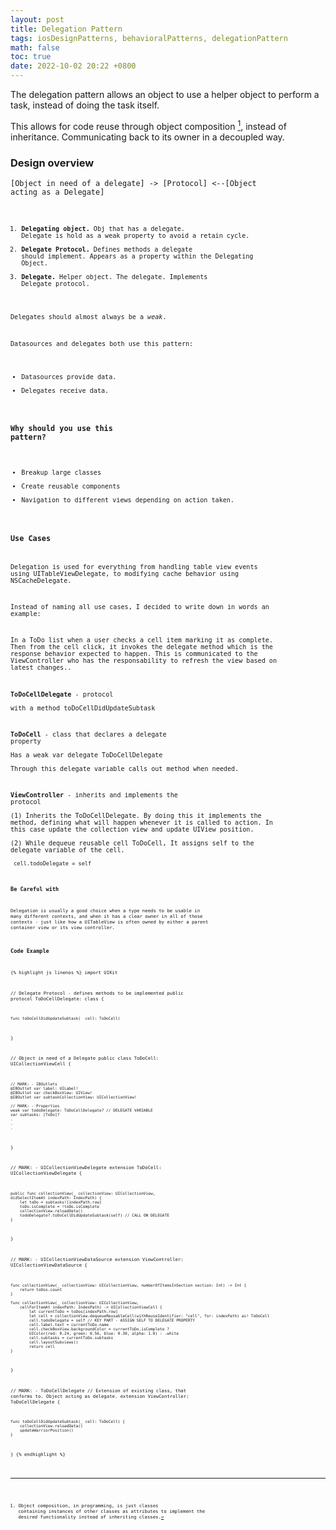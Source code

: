 ```yaml
---
layout: post
title: Delegation Pattern
tags: iosDesignPatterns, behavioralPatterns, delegationPattern
math: false
toc: true
date: 2022-10-02 20:22 +0800
---
```


The delegation pattern allows an object to use a helper object to perform a task, instead of doing the task itself.

This allows for code reuse through object composition [^first_footnote], instead of inheritance. Communicating back to its owner in a decoupled way.

### Design overview

<code>[Object in need of a delegate] -> [Protocol] <--[Object acting as a Delegate]<code>

1. **Delegating object.** Obj that has a delegate. Delegate is hold as a weak property to avoid a retain cycle.
2. **Delegate Protocol.** Defines methods a delegate should implement. Appears as a property within the Delegating Object.
3. **Delegate.** Helper object. The delegate. Implements Delegate protocol.

Delegates should almost always be a _weak_.

Datasources and delegates both use this pattern:

- Datasources provide data.
- Delegates receive data.

### Why should you use this pattern?

- Breakup large classes
- Create reusable components
- Navigation to different views depending on action taken.

### Use Cases

Delegation is used for everything from handling table view events using UITableViewDelegate, to modifying cache behavior using NSCacheDelegate.

Instead of naming all use cases, I decided to write down in words an example:

In a ToDo list when a user checks a cell item marking it as complete.
Then from the cell click, it invokes the delegate method which is the response behavior expected to happen. This is communicated to the ViewController who has the responsability to refresh the view based on latest changes..

**ToDoCellDelegate** - protocol \
with a method toDoCellDidUpdateSubtask

**ToDoCell** - class that declares a delegate property \
Has a weak var delegate ToDoCellDelegate \
Through this delegate variable calls out method when needed.

**ViewController** - inherits and implements the protocol \
(1) Inherits the ToDoCellDelegate. By doing this it implements the method, defining what will happen whenever it is called to action.
In this case update the collection view and update UIView position. \
(2) While dequeue reusable cell ToDoCell, It assigns self to the delegate variable of the cell. \
<code> cell.todoDelegate = self <code>

### Be Careful with

Delegation is usually a good choice when a type needs to be usable in many different contexts, and when it has a clear owner in all of those contexts - just like how a UITableView is often owned by either a parent container view or its view controller.

### Code Example

{% highlight js linenos %}
import UIKit

// Delegate Protocol - defines methods to be implemented
public protocol ToDoCellDelegate: class {

    func toDoCellDidUpdateSubtask(_ cell: ToDoCell)

}

// Object in need of a Delegate
public class ToDoCell: UICollectionViewCell {

    // MARK: - IBOutlets
    @IBOutlet var label: UILabel!
    @IBOutlet var checkBoxView: UIView!
    @IBOutlet var subtaskCollectionView: UICollectionView!

    // MARK: - Properties
    weak var todoDelegate: ToDoCellDelegate? // DELEGATE VARIABLE
    var subtasks: [ToDo]?
    .
    .
    .

}

// MARK: - UICollectionViewDelegate
extension ToDoCell: UICollectionViewDelegate {

    public func collectionView(_ collectionView: UICollectionView,
    didSelectItemAt indexPath: IndexPath) {
        let toDo = subtasks![indexPath.row]
        toDo.isComplete = !toDo.isComplete
        collectionView.reloadData()
        todoDelegate?.toDoCellDidUpdateSubtask(self) // CALL ON DELEGATE
    }

}

// MARK: - UICollectionViewDataSource
extension ViewController: UICollectionViewDataSource {

    func collectionView(_ collectionView: UICollectionView, numberOfItemsInSection section: Int) -> Int {
        return toDos.count
    }

    func collectionView(_ collectionView: UICollectionView,
        cellForItemAt indexPath: IndexPath) -> UICollectionViewCell {
            let currentToDo = toDos[indexPath.row]
            let cell = collectionView.dequeueReusableCell(withReuseIdentifier: "cell", for: indexPath) as! ToDoCell
            cell.todoDelegate = self // KEY PART - ASSIGN SELF TO DELEGATE PROPERTY
            cell.label.text = currentToDo.name
            cell.checkBoxView.backgroundColor = currentToDo.isComplete ?
            UIColor(red: 0.24, green: 0.56, blue: 0.30, alpha: 1.0) : .white
            cell.subtasks = currentToDo.subtasks
            cell.layoutSubviews()
            return cell
    }

}

// MARK: - ToDoCellDelegate
// Extension of existing class, that conforms to. Object acting as delegate.
extension ViewController: ToDoCellDelegate {

    func toDoCellDidUpdateSubtask(_ cell: ToDoCell) {
        collectionView.reloadData()
        updateWarriorPosition()
    }

}
{% endhighlight %}

[^first_footnote]: Object composition, in programming, is just classes containing instances of other classes as attributes to implement the desired functionality instead of inheriting classes.
